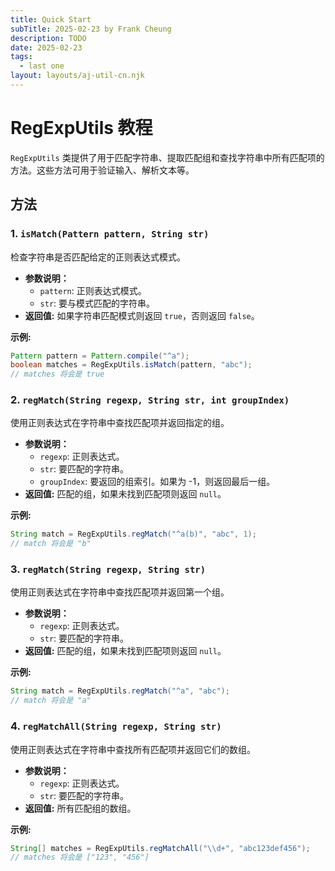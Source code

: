 ```yaml
---
title: Quick Start
subTitle: 2025-02-23 by Frank Cheung
description: TODO
date: 2025-02-23
tags:
  - last one
layout: layouts/aj-util-cn.njk
---
```


# RegExpUtils 教程

`RegExpUtils` 类提供了用于匹配字符串、提取匹配组和查找字符串中所有匹配项的方法。这些方法可用于验证输入、解析文本等。

## 方法

### 1. `isMatch(Pattern pattern, String str)`

检查字符串是否匹配给定的正则表达式模式。

* **参数说明：**
    * `pattern`: 正则表达式模式。
    * `str`: 要与模式匹配的字符串。
* **返回值:** 如果字符串匹配模式则返回 `true`，否则返回 `false`。

**示例:**

```java
Pattern pattern = Pattern.compile("^a");
boolean matches = RegExpUtils.isMatch(pattern, "abc");
// matches 将会是 true
```

### 2. `regMatch(String regexp, String str, int groupIndex)`

使用正则表达式在字符串中查找匹配项并返回指定的组。

* **参数说明：**
    * `regexp`: 正则表达式。
    * `str`: 要匹配的字符串。
    * `groupIndex`: 要返回的组索引。如果为 -1，则返回最后一组。
* **返回值:** 匹配的组，如果未找到匹配项则返回 `null`。

**示例:**

```java
String match = RegExpUtils.regMatch("^a(b)", "abc", 1);
// match 将会是 "b"
```

### 3. `regMatch(String regexp, String str)`

使用正则表达式在字符串中查找匹配项并返回第一个组。

* **参数说明：**
    * `regexp`: 正则表达式。
    * `str`: 要匹配的字符串。
* **返回值:** 匹配的组，如果未找到匹配项则返回 `null`。

**示例:**

```java
String match = RegExpUtils.regMatch("^a", "abc");
// match 将会是 "a"
```

### 4. `regMatchAll(String regexp, String str)`

使用正则表达式在字符串中查找所有匹配项并返回它们的数组。

* **参数说明：**
    * `regexp`: 正则表达式。
    * `str`: 要匹配的字符串。
* **返回值:** 所有匹配组的数组。

**示例:**

```java
String[] matches = RegExpUtils.regMatchAll("\\d+", "abc123def456");
// matches 将会是 ["123", "456"]
```